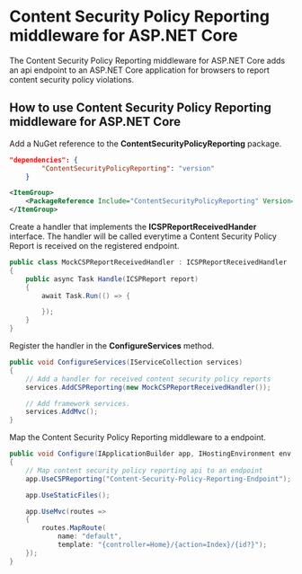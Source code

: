 ﻿# Content Security Policy Reporting middleware for ASP.NET Core

The Content Security Policy Reporting middleware for ASP.NET Core adds an api endpoint to an ASP.NET Core application for browsers to report content security policy violations.

How to use Content Security Policy Reporting middleware for ASP.NET Core
--------------------------------

Add a NuGet reference to the **ContentSecurityPolicyReporting** package.

```JSON
"dependencies": {
        "ContentSecurityPolicyReporting": "version"
    }
```

```XML
<ItemGroup>
    <PackageReference Include="ContentSecurityPolicyReporting" Version="version" />
</ItemGroup>
```
Create a handler that implements the **ICSPReportReceivedHander** interface.
The handler will be called everytime a Content Security Policy Report is received on the registered endpoint.

```C#
public class MockCSPReportReceivedHandler : ICSPReportReceivedHandler
{
    public async Task Handle(ICSPReport report)
    {
        await Task.Run(() => {

        });
    }
}
```
Register the handler in the **ConfigureServices** method.
```C#
public void ConfigureServices(IServiceCollection services)
{
    // Add a handler for received content security policy reports
    services.AddCSPReporting(new MockCSPReportReceivedHandler());

    // Add framework services.
    services.AddMvc();
}
```
Map the Content Security Policy Reporting middleware to a endpoint.
```C#
public void Configure(IApplicationBuilder app, IHostingEnvironment env, ILoggerFactory loggerFactory)
{
    // Map content security policy reporting api to an endpoint
    app.UseCSPReporting("Content-Security-Policy-Reporting-Endpoint");

    app.UseStaticFiles();

    app.UseMvc(routes =>
    {
        routes.MapRoute(
            name: "default",
            template: "{controller=Home}/{action=Index}/{id?}");
    });
}
```